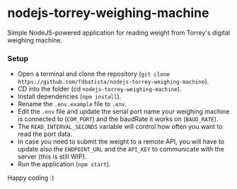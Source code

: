 # nodejs-torrey-weighing-machine
Simple NodeJS-powered application for reading weight from Torrey's digital weighing machine.

### Setup
- Open a terminal and clone the repository (`git clone https://github.com/fdbatista/nodejs-torrey-weighing-machine`).
- CD into the folder (cd `nodejs-torrey-weighing-machine`).
- Install dependencies (`npm install`).
- Rename the `.env.example` file to `.env`.
- Edit the `.env` file and update the serial port name your weighing machine is connected to (`COM_PORT`) and the baudRate it works on (`BAUD_RATE`).
- The `READ_INTERVAL_SECONDS` variable will control how often you want to read the port data.
- In case you need to submit the weight to a remote API, you will have to update also the `ENDPOINT_URL` and the `API_KEY` to communicate with the server (this is still WIP).
- Run the application (`npm start`).

Happy coding :)
